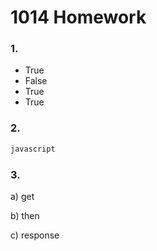 # 1014 Homework

### 1.

- True
- False
- True
- True



### 2.

```javascript
javascript 
```



### 3.

a) get

b) then

c) response

